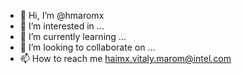 - 👋 Hi, I’m @hmaromx
- 👀 I’m interested in ...
- 🌱 I’m currently learning ...
- 💞️ I’m looking to collaborate on ...
- 📫 How to reach me haimx.vitaly.marom@intel.com

<!---
hmaromx/hmaromx is a ✨ special ✨ repository because its `README.md` (this file) appears on your GitHub profile.
You can click the Preview link to take a look at your changes.
--->
